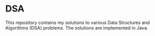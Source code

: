 # DSA

This repository contains my solutions to various Data Structures and Algorithms (DSA) problems. The solutions are implemented in Java.
